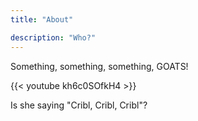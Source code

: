 ```yaml
---
title: "About"

description: "Who?"
---
```

Something, something, something, GOATS!

{{< youtube kh6c0SOfkH4 >}}

Is she saying "Cribl, Cribl, Cribl"?

